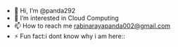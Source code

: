 - 👋 Hi, I’m @panda292
- 👀 I’m interested in Cloud Computing
- 📫 How to reach me rabinarayapanda002@gmail.com
- ⚡ Fun fact:i dont know why i am here::

<!---
panda292/panda292 is a ✨ special ✨ repository because its `README.md` (this file) appears on your GitHub profile.
You can click the Preview link to take a look at your changes.
--->
